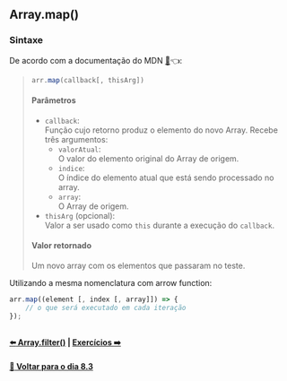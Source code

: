 ## Array.map()

### Sintaxe
De acordo com a documentação do MDN [:page_facing_up:](https://developer.mozilla.org/pt-BR/docs/Web/JavaScript/Reference/Global_Objects/Array/map):point_left::
> ~~~javascript
> arr.map(callback[, thisArg])
> ~~~
> #### Parâmetros
> - `callback`: <br>
> Função cujo retorno produz o elemento do novo Array. Recebe três argumentos: 
> 	- `valorAtual`: <br>
> 	O valor do elemento original do Array de origem. 
> 	- `indice`: <br>
> 	O índice do elemento atual que está sendo processado no array.
> 	- `array`: <br>
> 	O Array de origem.
> - `thisArg` (opcional): <br>
> Valor a ser usado como `this` durante a execução do `callback`.
> #### Valor retornado
> Um novo array com os elementos que passaram no teste.

Utilizando a mesma nomenclatura com arrow function:

~~~javascript
arr.map((element [, index [, array]]) => {
	// o que será executado em cada iteração
});
~~~

##

#### [:arrow_left: Array.filter()](./array-filter.md#arrayfilter) | [Exercícios :arrow_right:](../X-agora-a-pratica/exercicios.md#exercicios)

#### [:date: Voltar para o dia 8.3](../README.md#javascript-es6---higher-order-functions---map-e-filter)
